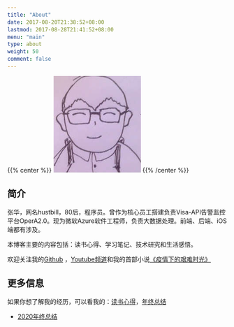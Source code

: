 ```yaml
---
title: "About"
date: 2017-08-20T21:38:52+08:00
lastmod: 2017-08-28T21:41:52+08:00
menu: "main"
type: about
weight: 50
comment: false
---
```

<!-- Markdown 支持直接写html 加入img -->
<!-- <p align="center">
  <img width="460" height="300" src="http://www.fillmurray.com/460/300">
</p> -->

{{% center %}}
![image](/images/avatar-hua-cartoon.jpg "Local Picture")
{{% /center %}}

## 简介
张华，网名hustbill，80后，程序员。曾作为核心员工搭建负责Visa-API告警监控平台OperA2.0。现为微软Azure软件工程师，负责大数据处理。前端、后端、iOS端都有涉及。

本博客主要的内容包括：读书心得、学习笔记、技术研究和生活感悟。

欢迎关注我的[Github](https://github.com/hustbill) ，[Youtube频道](https://www.youtube.com/channel/UC2M_fE7vw-_UBr0_MAZRD5g)和我的首部小说[《疫情下的艰难时光》](https://book.qidian.com/info/1023432849)

## 更多信息
如果你想了解我的经历，可以看我的：[读书心得](https://hustbill.github.io/categories/%E8%AF%BB%E4%B9%A6%E7%AC%94%E8%AE%B0/)，[年终总结](https://tinyurl.com/ybzyjups)


- [2020年终总结](https://hustbill.github.io/post/blog_2021/2021-01-24-2020-annual-summary/)
